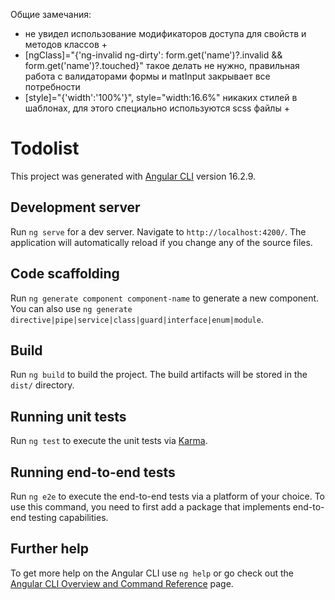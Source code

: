 Общие замечания:

- не увидел использование модификаторов доступа для свойств и методов классов +
- [ngClass]="{'ng-invalid ng-dirty': form.get('name')?.invalid && form.get('name')?.touched}" такое делать не нужно, правильная работа с валидаторами формы и matInput закрывает все потребности
- [style]="{'width':'100%'}", style="width:16.6%" никаких стилей в шаблонах, для этого специально используются scss файлы +

# Todolist

This project was generated with [Angular CLI](https://github.com/angular/angular-cli) version 16.2.9.

## Development server

Run `ng serve` for a dev server. Navigate to `http://localhost:4200/`. The application will automatically reload if you change any of the source files.

## Code scaffolding

Run `ng generate component component-name` to generate a new component. You can also use `ng generate directive|pipe|service|class|guard|interface|enum|module`.

## Build

Run `ng build` to build the project. The build artifacts will be stored in the `dist/` directory.

## Running unit tests

Run `ng test` to execute the unit tests via [Karma](https://karma-runner.github.io).

## Running end-to-end tests

Run `ng e2e` to execute the end-to-end tests via a platform of your choice. To use this command, you need to first add a package that implements end-to-end testing capabilities.

## Further help

To get more help on the Angular CLI use `ng help` or go check out the [Angular CLI Overview and Command Reference](https://angular.io/cli) page.
